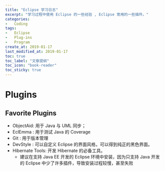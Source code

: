 ```yaml
---
title: "Eclipse 学习日志"
excerpt: "学习过程中使用 Eclipse 的一些经验 , Eclipse 常用的一些插件。"
categories:
-   Coding
tags:
-   Eclipse
-   Plug-ins
-   Program
create_at: 2019-01-17
last_modified_at: 2019-01-17
toc: true
toc_label: "文章提纲"
toc_icon: "book-reader"
toc_sticky: true
---
```


# Plugins

## Favorite Plugins

-   ObjectAid: 用于 Java 与 UML 同步；
-   EclEmma : 用于测试 Java 的 Coverage
-   Git : 用于版本管理
-   DevStyle : 可以自定义 Eclipse 的界面风格，可以得到纯正的黑色界面。
-   Hibernate Tools: 开发 Hibernate 的必备工具。
    -   建议在支持 Java EE 开发的 Eclipse 环境中安装，因为只支持 Java 开发的 Eclipse 中少了许多插件，导致安装过程较慢，甚至失败
